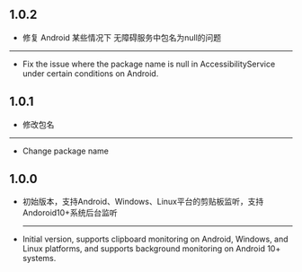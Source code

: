 ## 1.0.2
* 修复 Android 某些情况下 无障碍服务中包名为null的问题

---

* Fix the issue where the package name is null in AccessibilityService under certain conditions on Android.

## 1.0.1
* 修改包名

---

* Change package name

## 1.0.0

* 初始版本，支持Android、Windows、Linux平台的剪贴板监听，支持Andoroid10+系统后台监听

  ---
* Initial version, supports clipboard monitoring on Android, Windows, and Linux platforms, and supports background monitoring on Android 10+ systems.

